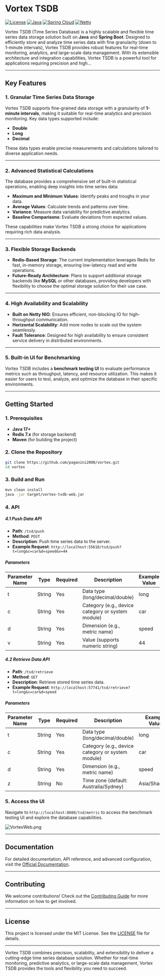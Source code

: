 
# Vortex TSDB

[![License](https://img.shields.io/badge/license-MIT-blue.svg)](LICENSE)
[![Java](https://img.shields.io/badge/Java-17+-brightgreen.svg)](https://www.oracle.com/java/)
[![Spring Cloud](https://img.shields.io/badge/Spring%20Cloud-Compatible-brightgreen.svg)](https://spring.io/projects/spring-cloud)
[![Netty](https://img.shields.io/badge/Netty-Based-brightgreen.svg)](https://netty.io/)

Vortex TSDB (Time Series Database) is a highly scalable and flexible time series data storage solution built on **Java** and **Spring Boot**. Designed to efficiently store and analyze time series data with fine granularity (down to 1-minute intervals), Vortex TSDB provides robust features for real-time monitoring, analytics, and large-scale data management. With its extensible architecture and integration capabilities, Vortex TSDB is a powerful tool for applications requiring precision and high...

---

## Key Features

### 1. Granular Time Series Data Storage
Vortex TSDB supports fine-grained data storage with a granularity of **1-minute intervals**, making it suitable for real-time analytics and precision monitoring. Key data types supported include:
- **Double**
- **Long**
- **Decimal**

These data types enable precise measurements and calculations tailored to diverse application needs.

---

### 2. Advanced Statistical Calculations
The database provides a comprehensive set of built-in statistical operations, enabling deep insights into time series data:
- **Maximum and Minimum Values**: Identify peaks and troughs in your data.
- **Average Values**: Calculate trends and patterns over time.
- **Variance**: Measure data variability for predictive analytics.
- **Baseline Comparisons**: Evaluate deviations from expected values.

These capabilities make Vortex TSDB a strong choice for applications requiring rich data analysis.

---

### 3. Flexible Storage Backends
- **Redis-Based Storage**: The current implementation leverages Redis for fast, in-memory storage, ensuring low-latency read and write operations.
- **Future-Ready Architecture**: Plans to support additional storage backends like **MySQL** or other databases, providing developers with flexibility to choose the optimal storage solution for their use case.

---

### 4. High Availability and Scalability
- **Built on Netty NIO**: Ensures efficient, non-blocking IO for high-throughput communication.
- **Horizontal Scalability**: Add more nodes to scale out the system seamlessly.
- **Fault Tolerance**: Designed for high availability to ensure consistent service delivery in distributed environments.

---

### 5. Built-in UI for Benchmarking
Vortex TSDB includes a **benchmark testing UI** to evaluate performance metrics such as throughput, latency, and resource utilization. This makes it easier for users to test, analyze, and optimize the database in their specific environments.

---

## Getting Started

### 1. Prerequisites
- **Java 17+**
- **Redis 7.x** (for storage backend)
- **Maven** (for building the project)

### 2. Clone the Repository
```bash
git clone https://github.com/paganini2008/vortex.git
cd vortex
```

### 3. Build and Run
```bash
mvn clean install
java -jar target/vortex-tsdb-web.jar
```

### 4. API

##### 4.1 Push Data API

- **Path**: `/tsd/push`
- **Method**: `POST`
- **Description**: Push time series data to the server.
- **Example Request**: `http://localhost:55610/tsd/push?t=long&c=car&d=speed&v=44`

##### Parameters

| Parameter Name | Type   | Required | Description                                     | Example Value |
|----------------|--------|----------|-------------------------------------------------|---------------|
| t | String | Yes | Data type (long/decimal/double) | long |
| c | String | Yes | Category (e.g., device category or system module) | car |
| d | String | Yes | Dimension (e.g., metric name) | speed |
| v | String | Yes | Value (supports numeric string) | 44 |


##### 4.2 Retrieve Data API
- **Path**: `/tsd/retrieve`
- **Method**: `GET`
- **Description**: Retrieve stored time series data.
- **Example Request**: `http://localhost:57741/tsd/retrieve?t=long&c=car&d=speed`

##### Parameters

| Parameter Name | Type   | Required | Description                                     | Example Value |
|----------------|--------|----------|-------------------------------------------------|---------------|
| t | String | Yes | Data type (long/decimal/double) | long |
| c | String | Yes | Category (e.g., device category or system module) | car |
| d | String | Yes | Dimension (e.g., metric name) | speed |
| z | String | No | Time zone (default: Australia/Sydney) | Asia/Shanghai |

### 5. Access the UI
Navigate to `http://localhost:8080/tsd/metric` to access the benchmark testing UI and explore the database capabilities.

![VortexWeb.png](https://upload-images.jianshu.io/upload_images/26217505-214c92426ce38682.png?imageMogr2/auto-orient/strip%7CimageView2/2/w/1240)




---

## Documentation
For detailed documentation, API reference, and advanced configuration, visit the [Official Documentation](https://github.com/paganini2008/vortex/wiki).

---

## Contributing
We welcome contributions! Check out the [Contributing Guide](CONTRIBUTING.md) for more information on how to get involved.

---

## License
This project is licensed under the MIT License. See the [LICENSE](LICENSE) file for details.

---

Vortex TSDB combines precision, scalability, and extensibility to deliver a cutting-edge time series database solution. Whether for real-time monitoring, predictive analytics, or large-scale data management, Vortex TSDB provides the tools and flexibility you need to succeed.
